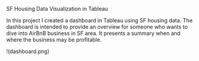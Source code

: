 SF Housing Data Visualization in Tableau

In this project I created a dashboard in Tableau using SF housing data. The dashboard is intended to provide an overview for someone who wants to dive into AirBnB business in SF area. It presents a summary when and where the business may be profitable.

!(dashboard.png)

